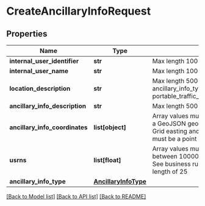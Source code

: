 # CreateAncillaryInfoRequest

## Properties
Name | Type | Description | Notes
------------ | ------------- | ------------- | -------------
**internal_user_identifier** | **str** | Max length 100 characters | [optional] 
**internal_user_name** | **str** | Max length 100 characters | [optional] 
**location_description** | **str** | Max length 500 characters Must be provided if ancillary_info_type is anything other than portable_traffic_signals_or_other_traffic_controls | [optional] 
**ancillary_info_description** | **str** | Max length 500 characters | 
**ancillary_info_coordinates** | **list[object]** | Array values must be unique Each point must be a GeoJSON geometry (using British National Grid easting and northing coordinate pairs) and must be a point Max length of 10 | 
**usrns** | **list[float]** | Array values must be unique Is whole number between 1000001 and 99999999 inclusive See business rules section 1.4 - USRN Max length of 25 | 
**ancillary_info_type** | [**AncillaryInfoType**](AncillaryInfoType.md) |  | 

[[Back to Model list]](../README.md#documentation-for-models) [[Back to API list]](../README.md#documentation-for-api-endpoints) [[Back to README]](../README.md)

